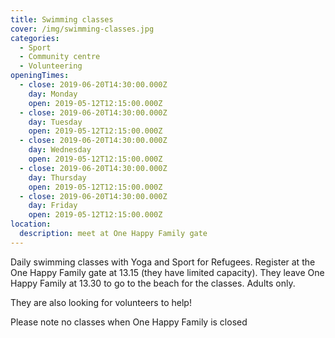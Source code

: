 ```yaml
---
title: Swimming classes
cover: /img/swimming-classes.jpg
categories:
  - Sport
  - Community centre
  - Volunteering
openingTimes:
  - close: 2019-06-20T14:30:00.000Z
    day: Monday
    open: 2019-05-12T12:15:00.000Z
  - close: 2019-06-20T14:30:00.000Z
    day: Tuesday
    open: 2019-05-12T12:15:00.000Z
  - close: 2019-06-20T14:30:00.000Z
    day: Wednesday
    open: 2019-05-12T12:15:00.000Z
  - close: 2019-06-20T14:30:00.000Z
    day: Thursday
    open: 2019-05-12T12:15:00.000Z
  - close: 2019-06-20T14:30:00.000Z
    day: Friday
    open: 2019-05-12T12:15:00.000Z
location:
  description: meet at One Happy Family gate
---
```


Daily swimming classes with Yoga and Sport for Refugees. Register at the One Happy Family gate at 13.15 (they have limited capacity). They leave One Happy Family at 13.30 to go to the beach for the classes. Adults only.

They are also looking for volunteers to help!

Please note no classes when One Happy Family is closed
